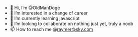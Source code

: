 - 👋 Hi, I’m @OldManDoge
- 👀 I’m interested in a change of career
- 🌱 I’m currently learning javascript
- 💞️ I’m looking to collaborate on nothing just yet, truly a noob
- 📫 How to reach me @raymer@sky.com

<!---
OldManDoge/OldManDoge is a ✨ special ✨ repository because its `README.md` (this file) appears on your GitHub profile.
You can click the Preview link to take a look at your changes.
--->
